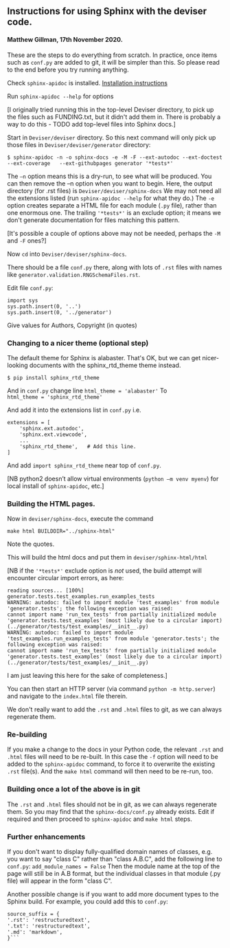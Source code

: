 ## Instructions for using Sphinx with the deviser code.
#### Matthew Gillman, 17th November 2020.

These are the steps to do everything from scratch.
In practice, once items such as `conf.py` are added to git, it will be simpler than this.
So please read to the end before you try running anything.

Check `sphinx-apidoc` is installed. [Installation instructions](https://www.sphinx-doc.org/en/master/usage/installation.html)

Run `sphinx-apidoc --help` for options  

[I originally tried running this in the top-level Deviser directory, to pick up the files such as FUNDING.txt, but it
didn't add them in. There is probably a way to do this - TODO add top-level files into Sphinx docs.]
 
Start in `Deviser/deviser` directory. 
So this next command will only pick up those files in `Deviser/deviser/generator` directory: 
 
`$ sphinx-apidoc -n -o sphinx-docs -e -M -F --ext-autodoc --ext-doctest --ext-coverage  
--ext-githubpages generator '*tests*'`  
 
The `–n` option means this is a dry-run, to see what will be produced. 
You can then remove the –n option when you want to begin.
Here, the output directory (for .rst files) is `Deviser/deviser/sphinx-docs`
We may not need all the extensions listed (run `sphinx-apidoc --help` for what they do.)
The `-e` option creates separate a HTML file for each module (`.py` file), rather than
one enormous one.
The trailing `'*tests*'` is an exclude option; it means we don't generate documentation
for files matching this pattern.

[It's possible a couple of options above may not be needed, perhaps the `-M` and `-F` ones?]
 
Now `cd` into `Deviser/deviser/sphinx-docs`.

There should be a file `conf.py` there, along with lots of `.rst` files with names like
`generator.validation.RNGSchemaFiles.rst`. 
 
Edit file `conf.py`: 
```
import sys 
sys.path.insert(0, '..') 
sys.path.insert(0, '../generator')
```
Give values for Authors, Copyright (in quotes)

### Changing to a nicer theme (optional step) 
The default theme for Sphinx is alabaster. That's OK, but we can get
nicer-looking documents with the sphinx_rtd_theme theme instead.

`$ pip install sphinx_rtd_theme` 

And in `conf.py` change line 
`html_theme = 'alabaster'` 
To  
`html_theme = 'sphinx_rtd_theme'` 
 
And add it into the extensions list in `conf.py` 
i.e.
``` 
extensions = [ 
    'sphinx.ext.autodoc', 
    'sphinx.ext.viewcode', 
    ...
    'sphinx_rtd_theme',   # Add this line.
]
```

And add `import sphinx_rtd_theme` near top of `conf.py`. 
 
[NB python2 doesn’t allow virtual environments (`python –m venv myenv`)
for local install of `sphinx-apidoc`, etc.] 


### Building the HTML pages.
 
Now in `deviser/sphinx-docs`, execute the command  
 
`make html BUILDDIR="../sphinx-html"`
 
Note the quotes. 
 
This will build the html docs and put them in `deviser/sphinx-html/html` 
 
[NB if the `'*tests*'` exclude option is *not* used, the build attempt will
encounter  circular import errors, as here:
```
reading sources... [100%] generator.tests.test_examples.run_examples_tests                                                               
WARNING: autodoc: failed to import module 'test_examples' from module 'generator.tests'; the following exception was raised: 
cannot import name 'run_tex_tests' from partially initialized module 'generator.tests.test_examples' (most likely due to a circular import) (../generator/tests/test_examples/__init__.py) 
WARNING: autodoc: failed to import module 'test_examples.run_examples_tests' from module 'generator.tests'; the following exception was raised: 
cannot import name 'run_tex_tests' from partially initialized module 'generator.tests.test_examples' (most likely due to a circular import) (../generator/tests/test_examples/__init__.py) 
```
I am just leaving this here for the sake of completeness.]

You can then start an HTTP server (via command `python -m http.server`) 
and navigate to the `index.html` file therein. 

We don't really want to add the `.rst` and `.html` files to git, as we can always
regenerate them.

### Re-building
If you make a change to the docs in your Python code, the relevant `.rst` and `.html` files
will need to be re-built. In this case the `-f` option will need to be added to the 
`sphinx-apidoc` command, to force it to overwrite the existing `.rst` file(s). And the
`make html` command will then need to be re-run, too.

### Building once a lot of the above is in git
The `.rst` and `.html` files should not be in git, as we can always regenerate them.
So you may find that the `sphinx-docs/conf.py` already exists. Edit if required and then
proceed to `sphinx-apidoc` and `make html` steps.

### Further enhancements
If you don't want to display fully-qualified domain names of classes,
e.g. you want to say "class C" rather than "class A.B.C", add the following
line to `conf.py`:
 `add_module_names = False`
Then the module name at the top of the page will still be in A.B format,
but the individual classes in that module (.py file) will appear in
the form "class C".
 
Another possible change is if you want to add more document types to the
Sphinx build. For example, you could add this to `conf.py`:
```
source_suffix = {
'.rst': 'restructuredtext',
'.txt': 'restructuredtext',
'.md': 'markdown',
}``` 